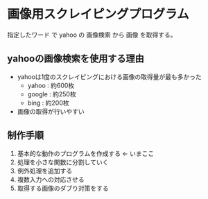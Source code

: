 # 画像用スクレイピングプログラム

指定したワード で yahoo の 画像検索 から 画像 を取得する。


## yahooの画像検索を使用する理由

-  yahooは1度のスクレイピングにおける画像の取得量が最も多かった
    - yahoo : 約600枚
    - google : 約250枚
    - bing : 約200枚
-  画像の取得が行いやすい


## 制作手順

1. 基本的な動作のプログラムを作成する <- いまここ
1. 処理を小さな関数に分割していく
1. 例外処理を追加する
1. 複数入力への対応させる
1. 取得する画像のダブり対策をする